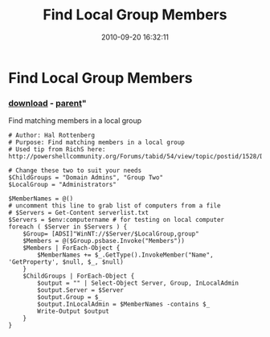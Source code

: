 ﻿---
pid:            2240
parent:         544
children:       
poster:         pasquale pescato
title:          Find Local Group Members
date:           2010-09-20 16:32:11
format:         posh
---

# Find Local Group Members

### [download](2240.ps1) - [parent](544.md)"

Find matching members in a local group

```posh
# Author: Hal Rottenberg
# Purpose: Find matching members in a local group
# Used tip from RichS here: http://powershellcommunity.org/Forums/tabid/54/view/topic/postid/1528/Default.aspx

# Change these two to suit your needs
$ChildGroups = "Domain Admins", "Group Two"
$LocalGroup = "Administrators"

$MemberNames = @()
# uncomment this line to grab list of computers from a file
# $Servers = Get-Content serverlist.txt
$Servers = $env:computername # for testing on local computer
foreach ( $Server in $Servers ) {
	$Group= [ADSI]"WinNT://$Server/$LocalGroup,group"
	$Members = @($Group.psbase.Invoke("Members"))
	$Members | ForEach-Object {
		$MemberNames += $_.GetType().InvokeMember("Name", 'GetProperty', $null, $_, $null)
	} 
	$ChildGroups | ForEach-Object {
		$output = "" | Select-Object Server, Group, InLocalAdmin
		$output.Server = $Server
		$output.Group = $_
		$output.InLocalAdmin = $MemberNames -contains $_
		Write-Output $output
	}
}
```
